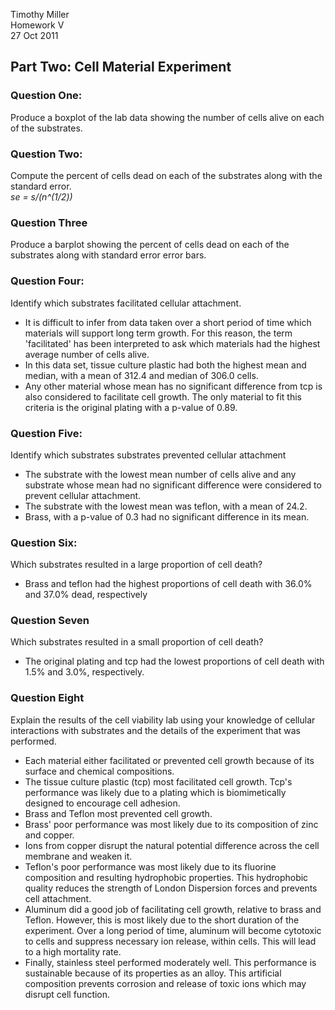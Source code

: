 Timothy Miller  
Homework V  
27 Oct 2011  

## Part Two: Cell Material Experiment
### Question One:
Produce a boxplot of the lab data showing the number of cells alive on each of the substrates.

### Question Two:
Compute the percent of cells dead on each of the substrates along with the standard error.  
*se = s/(n^(1/2))*

### Question Three
Produce a barplot showing the percent of cells dead on each of the substrates along with standard error error bars.

### Question Four:
Identify which substrates facilitated cellular attachment.
- It is difficult to infer from data taken over a short period of time which
materials will support long term growth. For this reason, the term 'facilitated'
has been interpreted to ask which materials had the highest average number of cells 
alive.
- In this data set, tissue culture plastic had both the highest mean and median,
with a mean of 312.4 and median of 306.0 cells.
- Any other material whose mean has no significant difference from tcp is also
considered to facilitate cell growth. The only material to fit this criteria is
the original plating with a p-value of 0.89.

### Question Five:
Identify which substrates substrates prevented cellular attachment
- The substrate with the lowest mean number of cells alive and any substrate
whose mean had no significant difference were considered to prevent cellular
attachment.
- The substrate with the lowest mean was teflon, with a mean of 24.2. 
- Brass, with a p-value of 0.3 had no significant difference in its mean.  

### Question Six:
Which substrates resulted in a large proportion of cell death?
- Brass and teflon had the highest proportions of cell death with 
36.0% and 37.0% dead, respectively

### Question Seven
Which substrates resulted in a small proportion of cell death?
- The original plating and tcp had the lowest proportions of cell death
with 1.5% and 3.0%, respectively.   

### Question Eight
Explain the results of the cell viability lab using your knowledge of cellular
interactions with substrates and the details of the experiment that was performed.
- Each material either facilitated or prevented cell growth because of its surface 
and chemical compositions.
- The tissue culture plastic (tcp) most facilitated cell growth. Tcp's performance
was likely due to a plating which is biomimetically designed to encourage cell adhesion.
- Brass and Teflon most prevented cell growth. 
- Brass' poor performance was most likely due to its composition of zinc and copper. 
- Ions from copper disrupt the natural potential difference across the cell membrane 
and weaken it.
- Teflon's poor performance was most likely due to its fluorine composition and resulting
hydrophobic properties. This hydrophobic quality reduces the strength of London Dispersion
forces and prevents cell attachment.
- Aluminum did a good job of facilitating cell growth, relative to brass and Teflon. However, this 
is most likely due to the short duration of the experiment. Over a long period of time,
aluminum will become cytotoxic to cells and suppress necessary ion release, within cells.
This will lead to a high mortality rate.
- Finally, stainless steel performed moderately well. This performance is sustainable 
because of its properties as an alloy. This artificial composition prevents corrosion
and release of toxic ions which may disrupt cell function.
